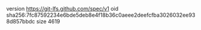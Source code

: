 version https://git-lfs.github.com/spec/v1
oid sha256:7fc87592234e6bde5deb8e4f18b36c0aeee2deefcfba3026032ee938d857bbdc
size 4619
